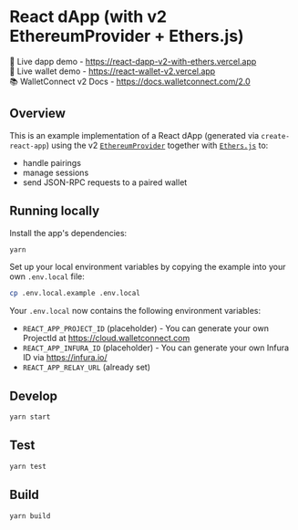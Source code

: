 # React dApp (with v2 EthereumProvider + Ethers.js)

🔗 Live dapp demo - https://react-dapp-v2-with-ethers.vercel.app <br />
🔗 Live wallet demo - https://react-wallet-v2.vercel.app <br />
📚 WalletConnect v2 Docs - https://docs.walletconnect.com/2.0

## Overview

This is an example implementation of a React dApp (generated via `create-react-app`) using the v2 [`EthereumProvider`](https://docs.walletconnect.com/2.0/quick-start/dapps/ethereum-provider) together with [`Ethers.js`](https://docs.ethers.io/v5/) to:

- handle pairings
- manage sessions
- send JSON-RPC requests to a paired wallet

## Running locally

Install the app's dependencies:

```bash
yarn
```

Set up your local environment variables by copying the example into your own `.env.local` file:

```bash
cp .env.local.example .env.local
```

Your `.env.local` now contains the following environment variables:

- `REACT_APP_PROJECT_ID` (placeholder) - You can generate your own ProjectId at https://cloud.walletconnect.com
- `REACT_APP_INFURA_ID` (placeholder) - You can generate your own Infura ID via https://infura.io/
- `REACT_APP_RELAY_URL` (already set)

## Develop

```bash
yarn start
```

## Test

```bash
yarn test
```

## Build

```bash
yarn build
```
